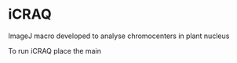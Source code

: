 # iCRAQ
ImageJ macro developed to analyse chromocenters in plant nucleus

To run iCRAQ place the main
